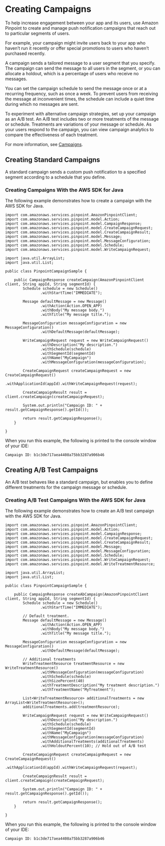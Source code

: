 # Creating Campaigns<a name="campaigns"></a>

To help increase engagement between your app and its users, use Amazon Pinpoint to create and manage push notification campaigns that reach out to particular segments of users\.

For example, your campaign might invite users back to your app who haven’t run it recently or offer special promotions to users who haven’t purchased recently\.

A campaign sends a tailored message to a user segment that you specify\. The campaign can send the message to all users in the segment, or you can allocate a holdout, which is a percentage of users who receive no messages\.

You can set the campaign schedule to send the message once or at a recurring frequency, such as once a week\. To prevent users from receiving the message at inconvenient times, the schedule can include a quiet time during which no messages are sent\.

To experiment with alternative campaign strategies, set up your campaign as an A/B test\. An A/B test includes two or more treatments of the message or schedule\. Treatments are variations of your message or schedule\. As your users respond to the campaign, you can view campaign analytics to compare the effectiveness of each treatment\.

For more information, see [Campaigns](http://docs.aws.amazon.com/pinpoint/latest/apireference/rest-api-campaigns.html)\.

## Creating Standard Campaigns<a name="campaigns-standard"></a>

A standard campaign sends a custom push notification to a specified segment according to a schedule that you define\.

### Creating Campaigns With the AWS SDK for Java<a name="campaigns-standard-example-java"></a>

The following example demonstrates how to create a campaign with the AWS SDK for Java\.

```
import com.amazonaws.services.pinpoint.AmazonPinpointClient;
import com.amazonaws.services.pinpoint.model.Action;
import com.amazonaws.services.pinpoint.model.CampaignResponse;
import com.amazonaws.services.pinpoint.model.CreateCampaignRequest;
import com.amazonaws.services.pinpoint.model.CreateCampaignResult;
import com.amazonaws.services.pinpoint.model.Message;
import com.amazonaws.services.pinpoint.model.MessageConfiguration;
import com.amazonaws.services.pinpoint.model.Schedule;
import com.amazonaws.services.pinpoint.model.WriteCampaignRequest;

import java.util.ArrayList;
import java.util.List;

public class PinpointCampaignSample {

    public CampaignResponse createCampaign(AmazonPinpointClient client, String appId, String segmentId) {
        Schedule schedule = new Schedule()
                .withStartTime("IMMEDIATE");

        Message defaultMessage = new Message()
                .withAction(Action.OPEN_APP)
                .withBody("My message body.")
                .withTitle("My message title.");

        MessageConfiguration messageConfiguration = new MessageConfiguration()
                .withDefaultMessage(defaultMessage);

        WriteCampaignRequest request = new WriteCampaignRequest()
                .withDescription("My description.")
                .withSchedule(schedule)
                .withSegmentId(segmentId)
                .withName("MyCampaign")
                .withMessageConfiguration(messageConfiguration);

        CreateCampaignRequest createCampaignRequest = new CreateCampaignRequest()
                .withApplicationId(appId).withWriteCampaignRequest(request);

        CreateCampaignResult result = client.createCampaign(createCampaignRequest);

        System.out.println("Campaign ID: " + result.getCampaignResponse().getId());

        return result.getCampaignResponse();
    }

}
```

When you run this example, the following is printed to the console window of your IDE:

```
Campaign ID: b1c3de717aea4408a75bb3287a906b46
```

## Creating A/B Test Campaigns<a name="campaigns-abtest"></a>

An A/B test behaves like a standard campaign, but enables you to define different treatments for the campaign message or schedule\.

### Creating A/B Test Campaigns With the AWS SDK for Java<a name="campaigns-abtest-example-java"></a>

The following example demonstrates how to create an A/B test campaign with the AWS SDK for Java\.

```
import com.amazonaws.services.pinpoint.AmazonPinpointClient;
import com.amazonaws.services.pinpoint.model.Action;
import com.amazonaws.services.pinpoint.model.CampaignResponse;
import com.amazonaws.services.pinpoint.model.CreateCampaignRequest;
import com.amazonaws.services.pinpoint.model.CreateCampaignResult;
import com.amazonaws.services.pinpoint.model.Message;
import com.amazonaws.services.pinpoint.model.MessageConfiguration;
import com.amazonaws.services.pinpoint.model.Schedule;
import com.amazonaws.services.pinpoint.model.WriteCampaignRequest;
import com.amazonaws.services.pinpoint.model.WriteTreatmentResource;

import java.util.ArrayList;
import java.util.List;

public class PinpointCampaignSample {

    public CampaignResponse createAbCampaign(AmazonPinpointClient client, String appId, String segmentId) {
        Schedule schedule = new Schedule()
                .withStartTime("IMMEDIATE");

        // Default treatment.
        Message defaultMessage = new Message()
                .withAction(Action.OPEN_APP)
                .withBody("My message body.")
                .withTitle("My message title.");

        MessageConfiguration messageConfiguration = new MessageConfiguration()
                .withDefaultMessage(defaultMessage);

        // Additional treatments
        WriteTreatmentResource treatmentResource = new WriteTreatmentResource()
                .withMessageConfiguration(messageConfiguration)
                .withSchedule(schedule)
                .withSizePercent(40)
                .withTreatmentDescription("My treatment description.")
                .withTreatmentName("MyTreatment");

        List<WriteTreatmentResource> additionalTreatments = new ArrayList<WriteTreatmentResource>();
        additionalTreatments.add(treatmentResource);

        WriteCampaignRequest request = new WriteCampaignRequest()
                .withDescription("My description.")
                .withSchedule(schedule)
                .withSegmentId(segmentId)
                .withName("MyCampaign")
                .withMessageConfiguration(messageConfiguration)
                .withAdditionalTreatments(additionalTreatments)
                .withHoldoutPercent(10); // Hold out of A/B test

        CreateCampaignRequest createCampaignRequest = new CreateCampaignRequest()
                .withApplicationId(appId).withWriteCampaignRequest(request);

        CreateCampaignResult result = client.createCampaign(createCampaignRequest);

        System.out.println("Campaign ID: " + result.getCampaignResponse().getId());

        return result.getCampaignResponse();
    }

}
```

When you run this example, the following is printed to the console window of your IDE:

```
Campaign ID: b1c3de717aea4408a75bb3287a906b46
```